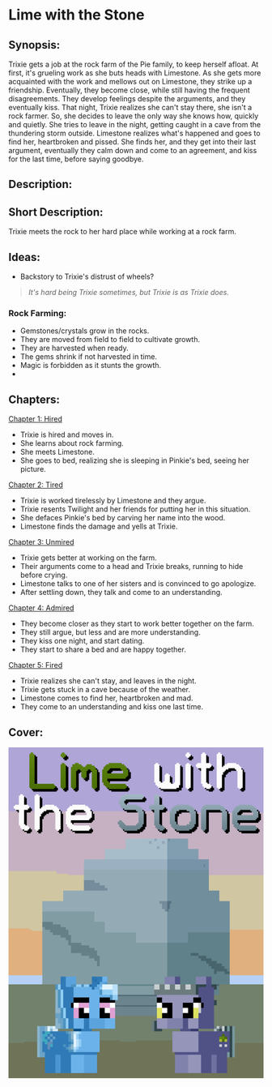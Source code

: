 # Lime with the Stone

## Synopsis:
Trixie gets a job at the rock farm of the Pie family, to keep herself afloat. At first, it's grueling work as she buts heads with Limestone. As she gets more acquainted with the work and mellows out on Limestone, they strike up a friendship. Eventually, they become close, while still having the frequent disagreements. They develop feelings despite the arguments, and they eventually kiss. That night, Trixie realizes she can't stay there, she isn't a rock farmer. So, she decides to leave the only way she knows how, quickly and quietly. She tries to leave in the night, getting caught in a cave from the thundering storm outside. Limestone realizes what's happened and goes to find her, heartbroken and pissed. She finds her, and they get into their last argument, eventually they calm down and come to an agreement, and kiss for the last time, before saying goodbye.

## Description:


## Short Description:
Trixie meets the rock to her hard place while working at a rock farm.

## Ideas:
- Backstory to Trixie's distrust of wheels?
> _It's hard being Trixie sometimes, but Trixie is as Trixie does._

### Rock Farming:
- Gemstones/crystals grow in the rocks.
- They are moved from field to field to cultivate growth.
- They are harvested when ready.
- The gems shrink if not harvested in time.
- Magic is forbidden as it stunts the growth.
- 

## Chapters:
[Chapter 1: Hired](./01-hired.md)
- Trixie is hired and moves in.
- She learns about rock farming.
- She meets Limestone.
- She goes to bed, realizing she is sleeping in Pinkie's bed, seeing her picture.

[Chapter 2: Tired](./02-tired.md)
- Trixie is worked tirelessly by Limestone and they argue.
- Trixie resents Twilight and her friends for putting her in this situation.
- She defaces Pinkie's bed by carving her name into the wood.
- Limestone finds the damage and yells at Trixie.

[Chapter 3: Unmired](./03-unmired.md)
 - Trixie gets better at working on the farm. 
 - Their arguments come to a head and Trixie breaks, running to hide before crying.
 - Limestone talks to one of her sisters and is convinced to go apologize.
 - After settling down, they talk and come to an understanding.

[Chapter 4: Admired](./04-admired.md)
 - They become closer as they start to work better together on the farm.
 - They still argue, but less and are more understanding.
 - They kiss one night, and start dating.
 - They start to share a bed and are happy together.

[Chapter 5: Fired](./05-fired.md)
 - Trixie realizes she can't stay, and leaves in the night.
 - Trixie gets stuck in a cave because of the weather.
 - Limestone comes to find her, heartbroken and mad.
 - They come to an understanding and kiss one last time.

## Cover:
![cover](./lime-with-the-stone-cover-upscaled.png)